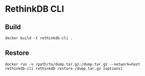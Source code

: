 # RethinkDB CLI

## Build
```
docker build -t rethinkdb-cli .
```

## Restore

```
docker run -v /path/to/dump.tar.gz:/dump.tar.gz --network=host rethinkdb-cli rethinkdb restore /dump.tar.gz [options]
```
